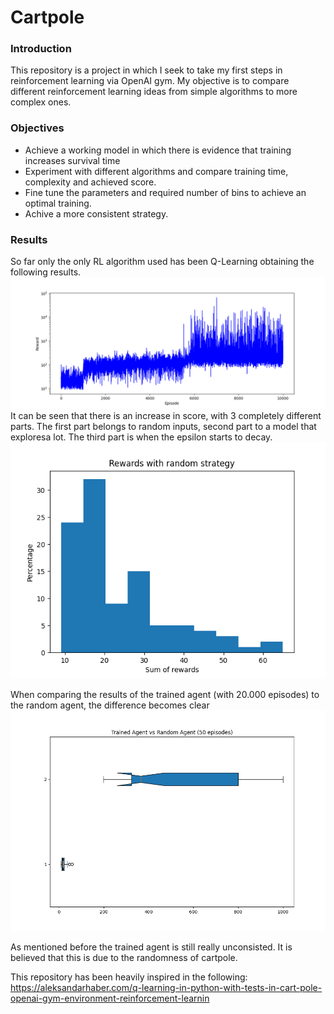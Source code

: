 # Cartpole
### Introduction
This repository is a project in which I seek to take my first steps in reinforcement learning via OpenAI gym. 
My objective is to compare different reinforcement learning ideas from simple algorithms to more complex ones.

### Objectives
- Achieve a working model in which there is evidence that training increases survival time
- Experiment with different algorithms and compare training time, complexity and achieved score.
- Fine tune the parameters and required number of bins to achieve an optimal training.
- Achive a more consistent strategy.

### Results
So far only the only RL algorithm used has been Q-Learning obtaining the following results.
![plot](./resources/convergence_old.png)
It can be seen that there is an increase in score, with 3 completely different parts. The first part belongs to random inputs, second part to a model that exploresa lot. The third part is when the epsilon starts to decay.
![plot](./resources/histogram_old.png)

When comparing the results of the trained agent (with 20.000 episodes) to the random agent, the difference becomes clear
![plot](./resources/boxplot_old.png)

As mentioned before the trained agent is still really unconsisted. It is believed that this is due to the randomness of cartpole.

This repository has been heavily inspired in the following:
https://aleksandarhaber.com/q-learning-in-python-with-tests-in-cart-pole-openai-gym-environment-reinforcement-learnin

